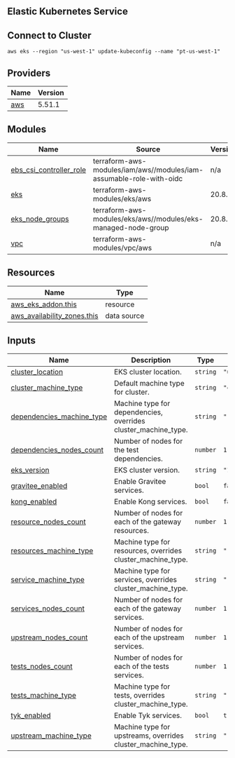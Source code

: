 ## Elastic Kubernetes Service

## Connect to Cluster
```
aws eks --region "us-west-1" update-kubeconfig --name "pt-us-west-1"
```

## Providers

| Name | Version |
|------|---------|
| <a name="provider_aws"></a> [aws](#provider\_aws) | 5.51.1 |

## Modules

| Name | Source | Version |
|------|--------|---------|
| <a name="module_ebs_csi_controller_role"></a> [ebs\_csi\_controller\_role](#module\_ebs\_csi\_controller\_role) | terraform-aws-modules/iam/aws//modules/iam-assumable-role-with-oidc | n/a |
| <a name="module_eks"></a> [eks](#module\_eks) | terraform-aws-modules/eks/aws | 20.8.2 |
| <a name="module_eks_node_groups"></a> [eks\_node\_groups](#module\_eks\_node\_groups) | terraform-aws-modules/eks/aws//modules/eks-managed-node-group | 20.8.2 |
| <a name="module_vpc"></a> [vpc](#module\_vpc) | terraform-aws-modules/vpc/aws | n/a |

## Resources

| Name | Type |
|------|------|
| [aws_eks_addon.this](https://registry.terraform.io/providers/hashicorp/aws/latest/docs/resources/eks_addon) | resource |
| [aws_availability_zones.this](https://registry.terraform.io/providers/hashicorp/aws/latest/docs/data-sources/availability_zones) | data source |

## Inputs

| Name | Description | Type | Default | Required |
|------|-------------|------|---------|:--------:|
| <a name="input_cluster_location"></a> [cluster\_location](#input\_cluster\_location) | EKS cluster location. | `string` | `"us-west-1"` | no |
| <a name="input_cluster_machine_type"></a> [cluster\_machine\_type](#input\_cluster\_machine\_type) | Default machine type for cluster. | `string` | `"c5.xlarge"` | no |
| <a name="input_dependencies_machine_type"></a> [dependencies\_machine\_type](#input\_dependencies\_machine\_type) | Machine type for dependencies, overrides cluster\_machine\_type. | `string` | `""` | no |
| <a name="input_dependencies_nodes_count"></a> [dependencies\_nodes\_count](#input\_dependencies\_nodes\_count) | Number of nodes for the test dependencies. | `number` | `1` | no |
| <a name="input_eks_version"></a> [eks\_version](#input\_eks\_version) | EKS cluster version. | `string` | `"1.29"` | no |
| <a name="input_gravitee_enabled"></a> [gravitee\_enabled](#input\_gravitee\_enabled) | Enable Gravitee services. | `bool` | `false` | no |
| <a name="input_kong_enabled"></a> [kong\_enabled](#input\_kong\_enabled) | Enable Kong services. | `bool` | `false` | no |
| <a name="input_resource_nodes_count"></a> [resource\_nodes\_count](#input\_resource\_nodes\_count) | Number of nodes for each of the gateway resources. | `number` | `1` | no |
| <a name="input_resources_machine_type"></a> [resources\_machine\_type](#input\_resources\_machine\_type) | Machine type for resources, overrides cluster\_machine\_type. | `string` | `""` | no |
| <a name="input_service_machine_type"></a> [service\_machine\_type](#input\_service\_machine\_type) | Machine type for services, overrides cluster\_machine\_type. | `string` | `""` | no |
| <a name="input_services_nodes_count"></a> [services\_nodes\_count](#input\_services\_nodes\_count) | Number of nodes for each of the gateway services. | `number` | `1` | no |
| <a name="input_upstream_nodes_count"></a> [upstream\_nodes\_count](#input\_upstream\_nodes\_count) | Number of nodes for each of the upstream services. | `number` | `1` | no |
| <a name="input_tests_nodes_count"></a> [tests\_nodes\_count](#input\_tests\_nodes\_count) | Number of nodes for each of the tests services. | `number` | `1` | no |
| <a name="input_tests_machine_type"></a> [tests\_machine\_type](#input\_tests\_machine\_type) | Machine type for tests, overrides cluster\_machine\_type. | `string` | `""` | no |
| <a name="input_tyk_enabled"></a> [tyk\_enabled](#input\_tyk\_enabled) | Enable Tyk services. | `bool` | `true` | no |
| <a name="input_upstream_machine_type"></a> [upstream\_machine\_type](#input\_upstream\_machine\_type) | Machine type for upstreams, overrides cluster\_machine\_type. | `string` | `""` | no |
